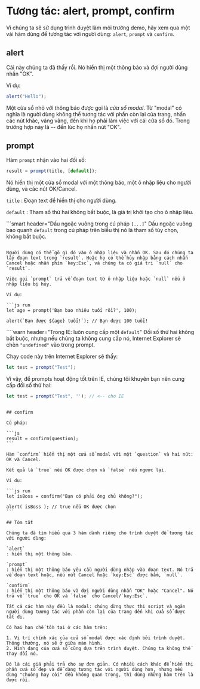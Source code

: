 # Tương tác: alert, prompt, confirm

Vì chúng ta sẽ sử dụng trình duyệt làm môi trường demo, hãy xem qua một vài hàm dùng để tương tác với người dùng: `alert`, `prompt` và `confirm`.

## alert

Cái này chúng ta đã thấy rồi. Nó hiển thị một thông báo và đợi người dùng nhấn "OK".

Ví dụ:

```js run
alert("Hello");
```

Một cửa sổ nhỏ với thông báo được gọi là *cửa sổ modal*. Từ "modal" có nghĩa là người dùng không thể tương tác với phần còn lại của trang, nhấn các nút khác, vâng vâng, đến khi họ phải làm việc với cái cửa sổ đó. Trong trường hợp này là -- đến lúc họ nhấn nút "OK".

## prompt

Hàm `prompt` nhận vào hai đối số:

```js no-beautify
result = prompt(title, [default]);
```

Nó hiển thị một cửa sổ modal với một thông báo, một ô nhập liệu cho người dùng, và các nút OK/Cancel.

`title`
: Đoạn text để hiển thị cho người dùng.

`default`
: Tham số thứ hai không bắt buộc, là giá trị khởi tạo cho ô nhập liệu.

```smart header="Dấu ngoặc vuông trong cú pháp `[...]`"
Dấu ngoặc vuông bao quanh `default` trong cú pháp trên biểu thị nó là tham số tùy chọn, không bắt buộc.
```

Người dùng có thể gõ gì đó vào ô nhập liệu và nhấn OK. Sau đó chúng ta lấy đoạn text trong `result`. Hoặc họ có thể hủy nhập bằng cách nhấn Cancel hoặc nhấn phím `key:Esc`, và chúng ta có giá trị `null` cho `result`.

Việc gọi `prompt` trả về đoạn text từ ô nhập liệu hoặc `null` nếu ô nhập liệu bị hủy.

Ví dụ:

```js run
let age = prompt('Bạn bao nhiêu tuổi rồi?', 100);

alert(`Bạn được ${age} tuổi!`); // Bạn được 100 tuổi!
```

````warn header="Trong IE: luôn cung cấp một `default`"
Đối số thứ hai không bắt buộc, nhưng nếu chúng ta không cung cấp nó, Internet Explorer sẽ chèn `"undefined"` vào trong prompt.

Chạy code này trên Internet Explorer sẽ thấy:

```js run
let test = prompt("Test");
```

Vì vậy, để prompts hoạt động tốt trên IE, chúng tôi khuyên bạn nên cung cấp đối số thứ hai:

```js run
let test = prompt("Test", ''); // <-- cho IE
```
````

## confirm

Cú pháp:

```js
result = confirm(question);
```

Hàm `confirm` hiển thị một cửa sổ modal với một `question` và hai nút: OK và Cancel.

Kết quả là `true` nếu OK được chọn và `false` nếu ngược lại.

Ví dụ:

```js run
let isBoss = confirm("Bạn có phải ông chủ không?");

alert( isBoss ); // true nếu OK được chọn
```

## Tóm tắt

Chúng ta đã tìm hiểu qua 3 hàm dành riêng cho trình duyệt để tương tác với người dùng:

`alert`
: hiển thị một thông báo.

`prompt`
: hiển thị một thông báo yêu cầu người dùng nhập vào đoạn text. Nó trả về đoạn text hoặc, nếu nút Cancel hoặc `key:Esc` được bấm, `null`.

`confirm`
: hiển thị một thông báo và đợi người dùng nhấn "OK" hoặc "Cancel". Nó trả về `true` cho OK và `false` cho Cancel/`key:Esc`.

Tất cả các hàm này đều là modal: chúng dừng thực thi script và ngăn người dùng tương tác với phần còn lại của trang đến khi cửa sổ được tắt đi.

Có hai hạn chế tồn tại ở các hàm trên:

1. Vị trí chính xác của cửa sổ modal được xác định bởi trình duyệt. Thông thường, nó sẽ ở giữa màn hình.
2. Hình dạng của cửa sổ cũng dựa trên trình duyệt. Chúng ta không thể thay đổi nó.

Đó là cái giá phải trả cho sự đơn giản. Có nhiều cách khác để hiển thị phần cửa sổ đẹp và dễ dàng tương tác với người dùng hơn, nhưng nếu dùng "chuông hay còi" đều không quan trọng, thì dùng những hàm trên là được rồi.
